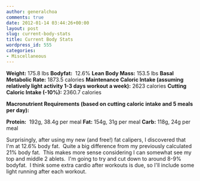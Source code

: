 ```yaml
---
author: generalchoa
comments: true
date: 2012-01-14 03:44:26+00:00
layout: post
slug: current-body-stats
title: Current Body Stats
wordpress_id: 555
categories:
- Miscellaneous
---
```


**Weight:** 175.8 lbs
**Bodyfat:**  12.6%
**Lean Body Mass:** 153.5 lbs
**Basal Metabolic Rate:** 1873.5 calories
**Maintenance Caloric Intake (assuming relatively light activity 1-3 days workout a week):** 2623 calories
**Cutting Caloric Intake (-10%):** 2360.7 calories

**Macronutrient Requirements (based on cutting caloric intake and 5 meals per day):**

**Protein:**  192g, 38.4g per meal
**Fat:** 154g, 31g per meal
**Carb:** 118g, 24g per meal

Surprisingly, after using my new (and free!) fat calipers, I discovered that I'm at 12.6% body fat.  Quite a big difference from my previously calculated 21% body fat.  This makes more sense considering I can somewhat see my top and middle 2 ablets.  I'm going to try and cut down to around 8-9% bodyfat.  I think some extra cardio after workouts is due, so I'll include some light running after each workout.
